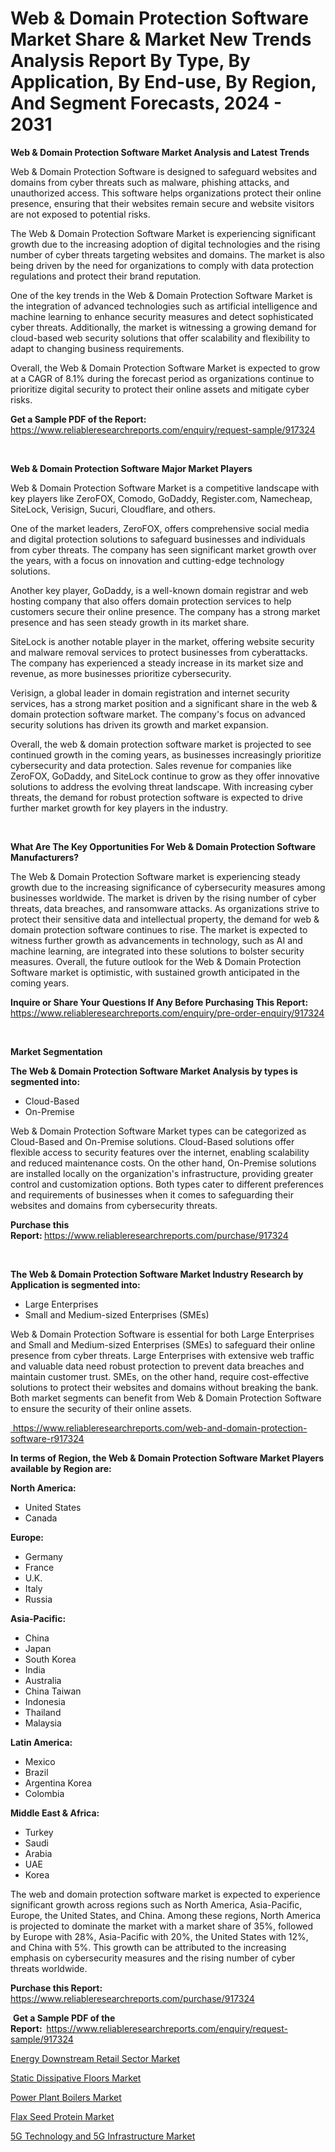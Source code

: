 <p><h1>Web & Domain Protection Software Market Share & Market New Trends Analysis Report By Type, By Application, By End-use, By Region, And Segment Forecasts, 2024 - 2031</h1></p><p><strong>Web & Domain Protection Software Market Analysis and Latest Trends</strong></p>
<p><p>Web & Domain Protection Software is designed to safeguard websites and domains from cyber threats such as malware, phishing attacks, and unauthorized access. This software helps organizations protect their online presence, ensuring that their websites remain secure and website visitors are not exposed to potential risks.</p><p>The Web & Domain Protection Software Market is experiencing significant growth due to the increasing adoption of digital technologies and the rising number of cyber threats targeting websites and domains. The market is also being driven by the need for organizations to comply with data protection regulations and protect their brand reputation.</p><p>One of the key trends in the Web & Domain Protection Software Market is the integration of advanced technologies such as artificial intelligence and machine learning to enhance security measures and detect sophisticated cyber threats. Additionally, the market is witnessing a growing demand for cloud-based web security solutions that offer scalability and flexibility to adapt to changing business requirements.</p><p>Overall, the Web & Domain Protection Software Market is expected to grow at a CAGR of 8.1% during the forecast period as organizations continue to prioritize digital security to protect their online assets and mitigate cyber risks.</p></p>
<p><strong>Get a Sample PDF of the Report:&nbsp;</strong> <a href="https://www.reliableresearchreports.com/enquiry/request-sample/917324">https://www.reliableresearchreports.com/enquiry/request-sample/917324</a></p>
<p>&nbsp;</p>
<p><strong>Web & Domain Protection Software Major Market Players</strong></p>
<p><p>Web & Domain Protection Software Market is a competitive landscape with key players like ZeroFOX, Comodo, GoDaddy, Register.com, Namecheap, SiteLock, Verisign, Sucuri, Cloudflare, and others. </p><p>One of the market leaders, ZeroFOX, offers comprehensive social media and digital protection solutions to safeguard businesses and individuals from cyber threats. The company has seen significant market growth over the years, with a focus on innovation and cutting-edge technology solutions.</p><p>Another key player, GoDaddy, is a well-known domain registrar and web hosting company that also offers domain protection services to help customers secure their online presence. The company has a strong market presence and has seen steady growth in its market share.</p><p>SiteLock is another notable player in the market, offering website security and malware removal services to protect businesses from cyberattacks. The company has experienced a steady increase in its market size and revenue, as more businesses prioritize cybersecurity.</p><p>Verisign, a global leader in domain registration and internet security services, has a strong market position and a significant share in the web & domain protection software market. The company's focus on advanced security solutions has driven its growth and market expansion.</p><p>Overall, the web & domain protection software market is projected to see continued growth in the coming years, as businesses increasingly prioritize cybersecurity and data protection. Sales revenue for companies like ZeroFOX, GoDaddy, and SiteLock continue to grow as they offer innovative solutions to address the evolving threat landscape. With increasing cyber threats, the demand for robust protection software is expected to drive further market growth for key players in the industry.</p></p>
<p>&nbsp;</p>
<p><strong>What Are The Key Opportunities For Web & Domain Protection Software Manufacturers?</strong></p>
<p><p>The Web & Domain Protection Software market is experiencing steady growth due to the increasing significance of cybersecurity measures among businesses worldwide. The market is driven by the rising number of cyber threats, data breaches, and ransomware attacks. As organizations strive to protect their sensitive data and intellectual property, the demand for web & domain protection software continues to rise. The market is expected to witness further growth as advancements in technology, such as AI and machine learning, are integrated into these solutions to bolster security measures. Overall, the future outlook for the Web & Domain Protection Software market is optimistic, with sustained growth anticipated in the coming years.</p></p>
<p><strong>Inquire or Share Your Questions If Any Before Purchasing This Report:</strong> <a href="https://www.reliableresearchreports.com/enquiry/pre-order-enquiry/917324">https://www.reliableresearchreports.com/enquiry/pre-order-enquiry/917324</a></p>
<p>&nbsp;</p>
<p><strong>Market Segmentation</strong></p>
<p><strong>The Web & Domain Protection Software Market Analysis by types is segmented into:</strong></p>
<p><ul><li>Cloud-Based</li><li>On-Premise</li></ul></p>
<p><p>Web & Domain Protection Software Market types can be categorized as Cloud-Based and On-Premise solutions. Cloud-Based solutions offer flexible access to security features over the internet, enabling scalability and reduced maintenance costs. On the other hand, On-Premise solutions are installed locally on the organization's infrastructure, providing greater control and customization options. Both types cater to different preferences and requirements of businesses when it comes to safeguarding their websites and domains from cybersecurity threats.</p></p>
<p><strong>Purchase this Report:&nbsp;</strong><a href="https://www.reliableresearchreports.com/purchase/917324">https://www.reliableresearchreports.com/purchase/917324</a></p>
<p>&nbsp;</p>
<p><strong>The Web & Domain Protection Software Market Industry Research by Application is segmented into:</strong></p>
<p><ul><li>Large Enterprises</li><li>Small and Medium-sized Enterprises (SMEs)</li></ul></p>
<p><p>Web & Domain Protection Software is essential for both Large Enterprises and Small and Medium-sized Enterprises (SMEs) to safeguard their online presence from cyber threats. Large Enterprises with extensive web traffic and valuable data need robust protection to prevent data breaches and maintain customer trust. SMEs, on the other hand, require cost-effective solutions to protect their websites and domains without breaking the bank. Both market segments can benefit from Web & Domain Protection Software to ensure the security of their online assets.</p></p>
<p><a href="https://www.reliableresearchreports.com/web-and-domain-protection-software-r917324">&nbsp;https://www.reliableresearchreports.com/web-and-domain-protection-software-r917324</a></p>
<p><strong>In terms of Region, the Web & Domain Protection Software Market Players available by Region are:</strong></p>
<p>
    <p> <strong> North America: </strong>
        <ul>
            <li>United States</li>
            <li>Canada</li>
        </ul>
        </p> 
    <p> <strong> Europe: </strong>
        <ul>
            <li>Germany</li>
            <li>France</li>
            <li>U.K.</li>
            <li>Italy</li>
            <li>Russia</li>
        </ul>
        </p> 
    <p> <strong> Asia-Pacific: </strong>
        <ul>
            <li>China</li>
            <li>Japan</li>
            <li>South Korea</li>
            <li>India</li>
            <li>Australia</li>
            <li>China Taiwan</li>
            <li>Indonesia</li>
            <li>Thailand</li>
            <li>Malaysia</li>
        </ul>
        </p> 
    <p> <strong> Latin America: </strong>
        <ul>
            <li>Mexico</li>
            <li>Brazil</li>
            <li>Argentina Korea</li>
            <li>Colombia</li>
        </ul>
        </p> 
    <p> <strong> Middle East & Africa: </strong>
        <ul>
            <li>Turkey</li>
            <li>Saudi</li>
            <li>Arabia</li>
            <li>UAE</li>
            <li>Korea</li>
        </ul>
    </p>
    </p>
<p><p>The web and domain protection software market is expected to experience significant growth across regions such as North America, Asia-Pacific, Europe, the United States, and China. Among these regions, North America is projected to dominate the market with a market share of 35%, followed by Europe with 28%, Asia-Pacific with 20%, the United States with 12%, and China with 5%. This growth can be attributed to the increasing emphasis on cybersecurity measures and the rising number of cyber threats worldwide.</p></p>
<p><strong>Purchase this Report: </strong><a href="https://www.reliableresearchreports.com/purchase/917324">https://www.reliableresearchreports.com/purchase/917324</a></p>
<p>&nbsp;<strong>Get a Sample PDF of the Report:&nbsp;&nbsp;</strong><a href="https://www.reliableresearchreports.com/enquiry/request-sample/917324">https://www.reliableresearchreports.com/enquiry/request-sample/917324</a></p>
<p><strong></strong></p>
<p><p><a href="https://github.com/angelajermaine/Market-Research-Report-List-4/blob/main/energy-downstream-retail-sector-market.md">Energy Downstream Retail Sector Market</a></p><p><a href="https://www.linkedin.com/pulse/deep-dive-static-dissipative-floors-market-itstrends-segmentation-p3hkf?trackingId=Fbt6nUs0TY2WbBOMGnyu5A%3D%3D">Static Dissipative Floors Market</a></p><p><a href="https://medium.com/@omamuller/power-plant-boilers-market-size-by-type-pulverized-fuel-circulation-fluidized-bed-by-product-864fa2787764">Power Plant Boilers Market</a></p><p><a href="https://www.linkedin.com/pulse/flax-seed-protein-market-size-growing-cagr-97-report-covers-kf3df?trackingId=SVDuD3ZuS56A%2F2zN%2BOJcBg%3D%3D">Flax Seed Protein Market</a></p><p><a href="https://github.com/brendafegmorris532/Market-Research-Report-List-2/blob/main/5g-technology-and-5g-infrastructure-market.md">5G Technology and 5G Infrastructure Market</a></p></p>